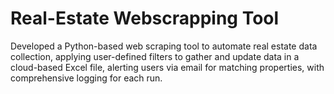 # Real-Estate Webscrapping Tool
Developed a Python-based web scraping tool to automate real estate data collection, applying user-defined filters to gather and update data in a cloud-based Excel file, alerting users via email for matching properties, with comprehensive logging for each run.
